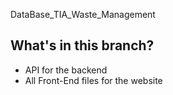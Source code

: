 DataBase_TIA_Waste_Management

What's in this branch? 
----------------------
- API for the backend
- All Front-End files for the website
